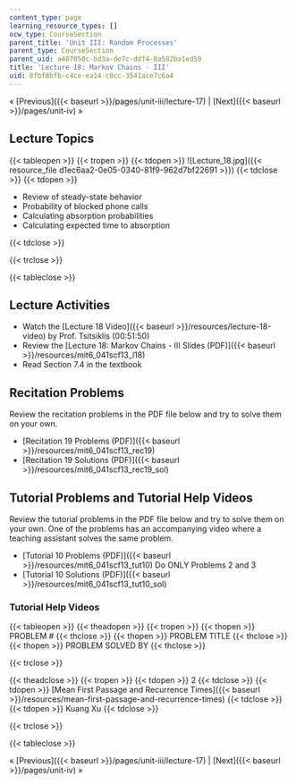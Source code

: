 ```yaml
---
content_type: page
learning_resource_types: []
ocw_type: CourseSection
parent_title: 'Unit III: Random Processes'
parent_type: CourseSection
parent_uid: a407050c-bd3a-de7c-ddf4-8a582ba1ed50
title: 'Lecture 18: Markov Chains - III'
uid: 8fbf8bfb-c4ce-ea14-c0cc-3541ace7c6a4
---
```


« [Previous]({{< baseurl >}}/pages/unit-iii/lecture-17) | [Next]({{< baseurl >}}/pages/unit-iv) »

Lecture Topics
--------------

{{< tableopen >}}
{{< tropen >}}
{{< tdopen >}}
![Lecture_18.jpg]({{< resource_file d1ec6aa2-0e05-0340-81f9-962d7bf22691 >}})
{{< tdclose >}}
{{< tdopen >}}


*   Review of steady-state behavior
*   Probability of blocked phone calls
*   Calculating absorption probabilities
*   Calculating expected time to absorption


{{< tdclose >}}

{{< trclose >}}

{{< tableclose >}}

Lecture Activities
------------------

*   Watch the [Lecture 18 Video]({{< baseurl >}}/resources/lecture-18-video) by Prof. Tsitsiklis (00:51:50)
*   Review the [Lecture 18: Markov Chains - III Slides (PDF)]({{< baseurl >}}/resources/mit6_041scf13_l18)
*   Read Section 7.4 in the textbook

Recitation Problems
-------------------

Review the recitation problems in the PDF file below and try to solve them on your own.

*   [Recitation 19 Problems (PDF)]({{< baseurl >}}/resources/mit6_041scf13_rec19)
*   [Recitation 19 Solutions (PDF)]({{< baseurl >}}/resources/mit6_041scf13_rec19_sol)

Tutorial Problems and Tutorial Help Videos
------------------------------------------

Review the tutorial problems in the PDF file below and try to solve them on your own. One of the problems has an accompanying video where a teaching assistant solves the same problem.

*   [Tutorial 10 Problems (PDF)]({{< baseurl >}}/resources/mit6_041scf13_tut10) Do ONLY Problems 2 and 3
*   [Tutorial 10 Solutions (PDF)]({{< baseurl >}}/resources/mit6_041scf13_tut10_sol)

### Tutorial Help Videos

{{< tableopen >}}
{{< theadopen >}}
{{< tropen >}}
{{< thopen >}}
PROBLEM #
{{< thclose >}}
{{< thopen >}}
PROBLEM TITLE
{{< thclose >}}
{{< thopen >}}
PROBLEM SOLVED BY
{{< thclose >}}

{{< trclose >}}

{{< theadclose >}}
{{< tropen >}}
{{< tdopen >}}
2
{{< tdclose >}}
{{< tdopen >}}
[Mean First Passage and Recurrence Times]({{< baseurl >}}/resources/mean-first-passage-and-recurrence-times)
{{< tdclose >}}
{{< tdopen >}}
Kuang Xu
{{< tdclose >}}

{{< trclose >}}

{{< tableclose >}}

« [Previous]({{< baseurl >}}/pages/unit-iii/lecture-17) | [Next]({{< baseurl >}}/pages/unit-iv) »